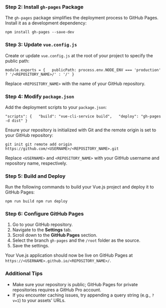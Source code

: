 ### Step 2: Install `gh-pages` Package

The `gh-pages` package simplifies the deployment process to GitHub Pages. Install it as a development dependency:

`npm install gh-pages --save-dev`

### Step 3: Update `vue.config.js`

Create or update `vue.config.js` at the root of your project to specify the public path:

`module.exports = {   publicPath: process.env.NODE_ENV === 'production' ? '/<REPOSITORY_NAME>/' : '/' }`

Replace `<REPOSITORY_NAME>` with the name of your GitHub repository.

### Step 4: Modify `package.json`

Add the deployment scripts to your `package.json`:

`"scripts": {   "build": "vue-cli-service build",   "deploy": "gh-pages -d dist" }`

Ensure your repository is initialized with Git and the remote origin is set to your GitHub repository:

`git init git remote add origin https://github.com/<USERNAME>/<REPOSITORY_NAME>.git`

Replace `<USERNAME>` and `<REPOSITORY_NAME>` with your GitHub username and repository name, respectively.

### Step 5: Build and Deploy

Run the following commands to build your Vue.js project and deploy it to GitHub Pages:

`npm run build npm run deploy`

### Step 6: Configure GitHub Pages

1. Go to your GitHub repository.
2. Navigate to the **Settings** tab.
3. Scroll down to the **GitHub Pages** section.
4. Select the branch `gh-pages` and the `/root` folder as the source.
5. Save the settings.

Your Vue.js application should now be live on GitHub Pages at `https://<USERNAME>.github.io/<REPOSITORY_NAME>/`.

### Additional Tips

- Make sure your repository is public; GitHub Pages for private repositories requires a GitHub Pro account.
- If you encounter caching issues, try appending a query string (e.g., `?v=1`) to your assets' URLs.
